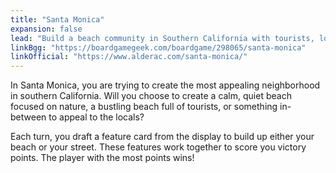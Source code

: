 ```yaml
---
title: "Santa Monica"
expansion: false
lead: "Build a beach community in Southern California with tourists, locals, and fun shops."
linkBgg: "https://boardgamegeek.com/boardgame/298065/santa-monica"
linkOfficial: "https://www.alderac.com/santa-monica/"
---
```


In Santa Monica, you are trying to create the most appealing neighborhood in southern California. Will you choose to create a calm, quiet beach focused on nature, a bustling beach full of tourists, or something in-between to appeal to the locals?

Each turn, you draft a feature card from the display to build up either your beach or your street. These features work together to score you victory points. The player with the most points wins!
